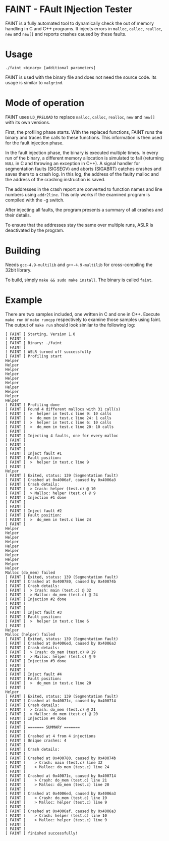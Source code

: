 FAINT - FAult INjection Tester
=========

FAINT is a fully automated tool to dynamically check the out of memory handling in C and C++ programs. 
It injects errors in `malloc`, `calloc`, `realloc`, `new` and `new[]` and reports crashes caused by these faults. 

# Usage

`./faint <binary> [additional parameters]`
 
FAINT is used with the binary file and does not need the source code. Its usage is similar to `valgrind`.

# Mode of operation

FAINT uses `LD_PRELOAD` to replace `malloc`, `calloc`, `realloc`, `new` and `new[]` with its own versions. 

First, the profiling phase starts. With the replaced functions, FAINT runs the binary and traces the calls to these functions. 
This information is then used for the fault injection phase. 

In the fault injection phase, the binary is executed multiple times. In every run of the binary, a different memory allocation is simulated to fail (returning `NULL` in C and throwing an exception in C++). 
A signal handler for segmentation faults (SIGSEGV) and aborts (SIGABRT) catches crashes and saves them to a crash log. In this log, the address of the faulty malloc and the address of the crashing instruction is saved. 

The addresses in the crash report are converted to function names and line numbers using `addr2line`. This only works if the examined program is compiled with the -g switch. 

After injecting all faults, the program presents a summary of all crashes and their details. 

To ensure that the addresses stay the same over multiple runs, ASLR is deactivated by the program. 

# Building

Needs `gcc-4.9-multilib` and `g++-4.9-multilib` for cross-compiling the 32bit library.

To build, simply `make && sudo make install`. The binary is called `faint`. 

# Example

There are two samples included, one written in C and one in C++. Execute `make run` or `make runcpp` respectively to examine those samples using faint. The output of `make run` should look similar to the following log:

    [ FAINT ] Starting, Version 1.0
    [ FAINT ] 
    [ FAINT ] Binary: ./faint
    [ FAINT ] 
    [ FAINT ] ASLR turned off successfully
    [ FAINT ] Profiling start
    Helper
    Helper
    Helper
    Helper
    Helper
    Helper
    Helper
    Helper
    Helper
    Helper
    [ FAINT ] Profiling done
    [ FAINT ] Found 4 different mallocs with 31 call(s)
    [ FAINT ]  >  helper in test.c line 9: 10 calls
    [ FAINT ]  >  do_mem in test.c line 24: 1 calls
    [ FAINT ]  >  helper in test.c line 6: 10 calls
    [ FAINT ]  >  do_mem in test.c line 20: 10 calls
    [ FAINT ] 
    [ FAINT ] Injecting 4 faults, one for every malloc
    [ FAINT ] 
    [ FAINT ] 
    [ FAINT ] 
    [ FAINT ] Inject fault #1
    [ FAINT ] Fault position:
    [ FAINT ]  >  helper in test.c line 9
    [ FAINT ] 
    Helper
    [ FAINT ] Exited, status: 139 (Segmentation fault)
    [ FAINT ] Crashed at 0x4006af, caused by 0x4006a3
    [ FAINT ] Crash details: 
    [ FAINT ]  > Crash: helper (test.c) @ 10
    [ FAINT ]  > Malloc: helper (test.c) @ 9
    [ FAINT ] Injection #1 done
    [ FAINT ] 
    [ FAINT ] 
    [ FAINT ] Inject fault #2
    [ FAINT ] Fault position:
    [ FAINT ]  >  do_mem in test.c line 24
    [ FAINT ] 
    Helper
    Helper
    Helper
    Helper
    Helper
    Helper
    Helper
    Helper
    Helper
    Helper
    Malloc (do_mem) failed
    [ FAINT ] Exited, status: 139 (Segmentation fault)
    [ FAINT ] Crashed at 0x400780, caused by 0x40074b
    [ FAINT ] Crash details: 
    [ FAINT ]  > Crash: main (test.c) @ 32
    [ FAINT ]  > Malloc: do_mem (test.c) @ 24
    [ FAINT ] Injection #2 done
    [ FAINT ] 
    [ FAINT ] 
    [ FAINT ] Inject fault #3
    [ FAINT ] Fault position:
    [ FAINT ]  >  helper in test.c line 6
    [ FAINT ] 
    Helper
    Malloc (helper) failed
    [ FAINT ] Exited, status: 139 (Segmentation fault)
    [ FAINT ] Crashed at 0x4006ed, caused by 0x4006a3
    [ FAINT ] Crash details: 
    [ FAINT ]  > Crash: do_mem (test.c) @ 19
    [ FAINT ]  > Malloc: helper (test.c) @ 9
    [ FAINT ] Injection #3 done
    [ FAINT ] 
    [ FAINT ] 
    [ FAINT ] Inject fault #4
    [ FAINT ] Fault position:
    [ FAINT ]  >  do_mem in test.c line 20
    [ FAINT ] 
    Helper
    [ FAINT ] Exited, status: 139 (Segmentation fault)
    [ FAINT ] Crashed at 0x40071c, caused by 0x400714
    [ FAINT ] Crash details: 
    [ FAINT ]  > Crash: do_mem (test.c) @ 21
    [ FAINT ]  > Malloc: do_mem (test.c) @ 20
    [ FAINT ] Injection #4 done
    [ FAINT ] 
    [ FAINT ] ======= SUMMARY =======
    [ FAINT ] 
    [ FAINT ] Crashed at 4 from 4 injections
    [ FAINT ] Unique crashes: 4
    [ FAINT ] 
    [ FAINT ] Crash details:
    [ FAINT ] 
    [ FAINT ] Crashed at 0x400780, caused by 0x40074b
    [ FAINT ]    > Crash: main (test.c) line 32
    [ FAINT ]    > Malloc: do_mem (test.c) line 24
    [ FAINT ] 
    [ FAINT ] Crashed at 0x40071c, caused by 0x400714
    [ FAINT ]    > Crash: do_mem (test.c) line 21
    [ FAINT ]    > Malloc: do_mem (test.c) line 20
    [ FAINT ] 
    [ FAINT ] Crashed at 0x4006ed, caused by 0x4006a3
    [ FAINT ]    > Crash: do_mem (test.c) line 19
    [ FAINT ]    > Malloc: helper (test.c) line 9
    [ FAINT ] 
    [ FAINT ] Crashed at 0x4006af, caused by 0x4006a3
    [ FAINT ]    > Crash: helper (test.c) line 10
    [ FAINT ]    > Malloc: helper (test.c) line 9
    [ FAINT ] 
    [ FAINT ] 
    [ FAINT ] finished successfully!

    